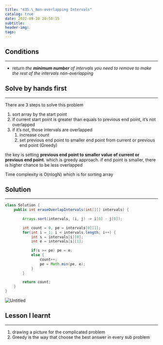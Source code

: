 ```yaml
---
title: "435.\_Non-overlapping Intervals"
catalog: true
date: 2022-09-28 20:50:15
subtitle:
header-img:
tags:
---
```

## Conditions

---

- return *the **minimum number** of intervals you need to remove to make the rest of the intervals non-overlapping*

## Solve by hands first

---

There are 3 steps to solve this problem

1. sort array by the start point
2. if current start point is greater than equals to previous end point, it’s not overlapped
3. if it’s not, those intervals are overlapped
    1. increase count
    2. set previous end point to smaller end point from current or previous end point (Greedy)

the key is setting **previous end point to smaller value of current or previous end point**. which is greedy approach. if end point is smaller, there is higher chance to be less overlapped

Time complexity is O(nlogN) which is for sorting array

## Solution

---

```java
class Solution {
    public int eraseOverlapIntervals(int[][] intervals) {
        
        Arrays.sort(intervals, (i, j) -> i[0] - j[0]);
        
        int count = 0, pe = intervals[0][1];
        for(int i = 1; i < intervals.length; i++) {
            int s = intervals[i][0];
            int e = intervals[i][1];
            
            if(s >= pe) pe = e;
            else {
                count++;
                pe = Math.min(pe, e);
            }
        }
        
        return count;
    }
}
```

![Untitled](https://s3-us-west-2.amazonaws.com/secure.notion-static.com/225f1bd2-8318-4d06-899e-da602c6eae67/Untitled.png)

## Lesson I learnt

---

1. drawing a picture for the complicated problem
2. Greedy is the way that choose the best answer in every sub problem
